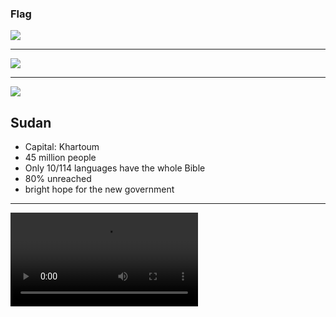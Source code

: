 ### Flag

![](https://upload.wikimedia.org/wikipedia/commons/0/01/Flag_of_Sudan.svg)

---

![](https://upload.wikimedia.org/wikipedia/commons/f/f8/Sudan_%28orthographic_projection%29_highlighted.svg)

---

![](https://res.cloudinary.com/kiekies/image/upload/v1632250532/ccw/gguxpdpdfn9qgid5ldpc.jpg)

## Sudan

- Capital: Khartoum
- 45 million people
- Only 10/114 languages have the whole Bible
- 80% unreached
- bright hope for the new government

---

![](https://storage.cloud.google.com/prayer-videos/country/sudan.mp4)
